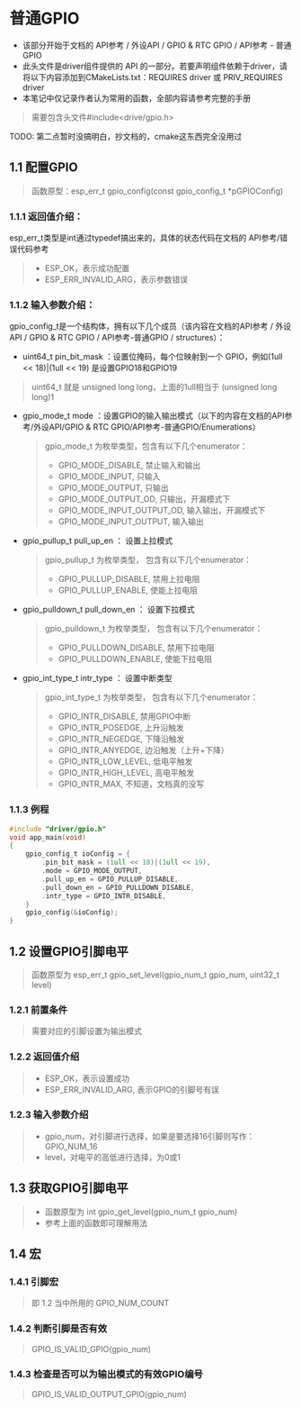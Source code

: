 # 普通GPIO
* 该部分开始于文档的 API参考 / 外设API / GPIO & RTC GPIO / API参考 - 普通GPIO
* 此头文件是driver组件提供的 API 的一部分。若要声明组件依赖于driver，请将以下内容添加到CMakeLists.txt：REQUIRES driver 或 PRIV_REQUIRES driver
* 本笔记中仅记录作者认为常用的函数，全部内容请参考完整的手册
> 需要包含头文件\#include<drive/gpio.h>

TODO: 第二点暂时没搞明白，抄文档的，cmake这东西完全没用过

## 1.1 配置GPIO

> 函数原型：esp_err_t gpio_config(const gpio_config_t *pGPIOConfig) 

### 1.1.1 返回值介绍： 
esp_err_t类型是int通过typedef搞出来的，具体的状态代码在文档的 API参考/错误代码参考
> * ESP_OK，表示成功配置 
> * ESP_ERR_INVALID_ARG，表示参数错误 

### 1.1.2 输入参数介绍： 
 gpio_config_t是一个结构体，拥有以下几个成员（该内容在文档的API参考 / 外设 API / GPIO & RTC GPIO / API参考-普通GPIO / structures）：

* uint64_t pin_bit_mask  ：设置位掩码，每个位映射到一个 GPIO，例如(1ull << 18)|(1ull << 19) 是设置GPIO18和GPIO19 
> uint64_t 就是 unsigned long long，上面的1ull相当于 (unsigned long long)1 

* gpio_mode_t mode ：设置GPIO的输入输出模式（以下的内容在文档的API参考/外设API/GPIO & RTC GPIO/API参考-普通GPIO/Enumerations）
    > gpio_mode_t 为枚举类型，包含有以下几个enumerator：
    > * GPIO_MODE_DISABLE, 禁止输入和输出
    > * GPIO_MODE_INPUT, 只输入
    > * GPIO_MODE_OUTPUT,  只输出
    > * GPIO_MODE_OUTPUT_OD, 只输出，开漏模式下
    > * GPIO_MODE_INPUT_OUTPUT_OD, 输入输出，开漏模式下
    > * GPIO_MODE_INPUT_OUTPUT, 输入输出

* gpio_pullup_t pull_up_en ： 设置上拉模式
    > gpio_pullup_t 为枚举类型， 包含有以下几个enumerator：
    > * GPIO_PULLUP_DISABLE, 禁用上拉电阻
    > * GPIO_PULLUP_ENABLE, 使能上拉电阻

* gpio_pulldown_t pull_down_en ： 设置下拉模式
    > gpio_pulldown_t 为枚举类型， 包含有以下几个enumerator：
    > * GPIO_PULLDOWN_DISABLE, 禁用下拉电阻
    > * GPIO_PULLDOWN_ENABLE, 使能下拉电阻

* gpio_int_type_t intr_type ： 设置中断类型
    > gpio_int_type_t 为枚举类型， 包含有以下几个enumerator：
    > * GPIO_INTR_DISABLE, 禁用GPIO中断
    > * GPIO_INTR_POSEDGE, 上升沿触发
    > * GPIO_INTR_NEGEDGE, 下降沿触发
    > * GPIO_INTR_ANYEDGE, 边沿触发（上升+下降）
    > * GPIO_INTR_LOW_LEVEL, 低电平触发
    > * GPIO_INTR_HIGH_LEVEL, 高电平触发
    > * GPIO_INTR_MAX, 不知道，文档真的没写

### 1.1.3 例程
```c
#include "driver/gpio.h"
void app_main(void)
{
	gpio_config_t ioConfig = {
		.pin_bit_mask = (1ull << 18)|(1ull << 19),
		.mode = GPIO_MODE_OUTPUT,
        .pull_up_en = GPIO_PULLUP_DISABLE,
        .pull_down_en = GPIO_PULLDOWN_DISABLE,
        .intr_type = GPIO_INTR_DISABLE,
	}
	gpio_config(&ioConfig);
}
```

## 1.2 设置GPIO引脚电平
> 函数原型为 esp_err_t gpio_set_level(gpio_num_t gpio_num, uint32_t level)

### 1.2.1 前置条件
> 需要对应的引脚设置为输出模式

### 1.2.2 返回值介绍
> * ESP_OK，表示设置成功
> * ESP_ERR_INVALID_ARG, 表示GPIO的引脚号有误

### 1.2.3 输入参数介绍
> * gpio_num，对引脚进行选择，如果是要选择16引脚则写作：GPIO_NUM_16
> * level，对电平的高低进行选择，为0或1

## 1.3 获取GPIO引脚电平
> * 函数原型为 int gpio_get_level(gpio_num_t gpio_num)
> * 参考上面的函数即可理解用法

## 1.4 宏
### 1.4.1 引脚宏
> 即 1.2 当中所用的 GPIO_NUM_COUNT

### 1.4.2 判断引脚是否有效
> GPIO_IS_VALID_GPIO(gpio_num)

### 1.4.3 检查是否可以为输出模式的有效GPIO编号
> GPIO_IS_VALID_OUTPUT_GPIO(gpio_num)